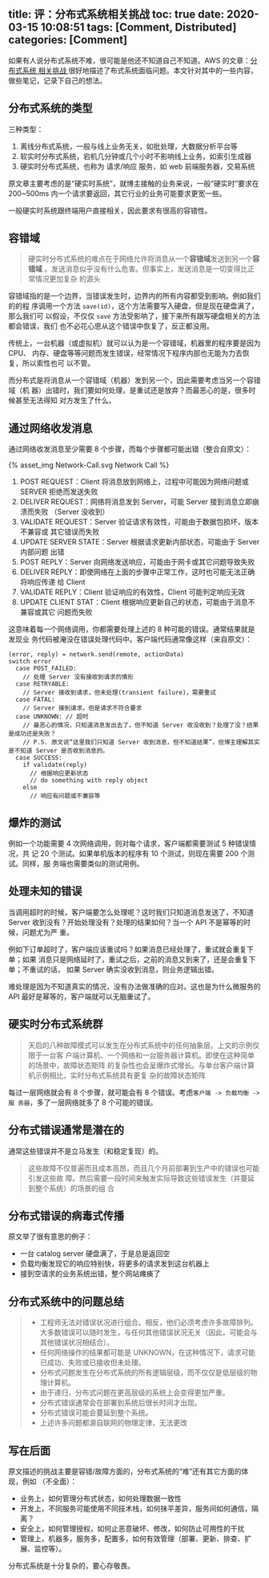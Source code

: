 title: 评：分布式系统相关挑战
toc: true
date: 2020-03-15 10:08:51
tags: [Comment, Distributed]
categories: [Comment]
---

如果有人说分布式系统不难，很可能是他还不知道自己不知道。AWS 的文章：[分布式系统
相关挑战
](https://aws.amazon.com/cn/builders-library/challenges-with-distributed-systems/)
很好地描述了布式系统面临问题。本文针对其中的一些内容，做些笔记，记录下自己的想法。

## 分布式系统的类型

三种类型：

1. 离线分布式系统，一般与线上业务无关，如批处理，大数据分析平台等
2. 软实时分布式系统，宕机几分钟或几个小时不影响线上业务，如索引生成器
3. 硬实时分布式系统，也称为 请求/响应 服务，如 web 前端服务器，交易系统

原文章主要考虑的是“硬实时系统”，就博主接触的业务来说，一般“硬实时”要求在
200~500ms 内一个请求要返回，其它行业的业务可能要求更宽一些。

一般硬实时系统跟终端用户直接相关，因此要求有很高的容错性。

## 容错域

> 硬实时分布式系统的难点在于网络允许将消息从一个**容错域**发送到另一个**容错域**
> 。发送消息似乎没有什么危害。但事实上，发送消息是一切变得比正常情况更加复杂
> 的源头

容错域指的是一个边界，当错误发生时，边界内的所有内容都受到影响。例如我们的的程
序调用一个方法 `save(id)`，这个方法需要写入硬盘，但是现在硬盘满了，那么我们可
以假设，不仅仅 `save` 方法受影响了，接下来所有跟写硬盘相关的方法都会错误，我们
也不必花心思从这个错误中恢复了，反正都没用。

传统上，一台机器（或虚拟机）就可以认为是一个容错域，机器里的程序要是因为 CPU、
内存、硬盘等等问题而发生错误，经常情况下程序内部也无能为力去恢复，所以索性也可
以不管。

而分布式是将消息从一个容错域（机器）发到另一个，因此需要考虑当另一个容错域（机
器）出错时，我们要如何处理，是重试还是放弃？而最恶心的是，很多时候甚至无法得知
对方发生了什么。

## 通过网络收发消息

通过网络收发消息至少需要 8 个步骤，而每个步骤都可能出错（整合自原文）：

{% asset_img Network-Call.svg Network Call %}

1. POST REQUEST：Client 将消息放到网络上，过程中可能因为网络问题或 SERVER
   拒绝而发送失败
2. DELIVER REQUEST：网络将消息发到 Server，可能 Server 接到消息立即崩溃而失败
   （Server 没收到）
3. VALIDATE REQUEST：Server 验证请求有效性，可能由于数据包损坏，版本不兼容或
   其它错误而失败
4. UPDATE SERVER STATE：Server 根据请求更新内部状态，可能由于 Server 内部问题
   出错
5. POST REPLY：Server 向网络发送响应，可能由于网卡或其它问题导致失败
6. DELIVER REPLY：即使网络在上面的步骤中正常工作，这时也可能无法正确将响应传递
   给 Client
7. VALIDATE REPLY：Client 验证响应的有效性，Client 可能判定响应无效
8. UPDATE CLIENT STAT：Client 根据响应更新自己的状态，可能由于消息不兼容或其它
   问题而失败

这意味着每一个网络调用，你都需要处理上述的 8 种可能的错误。通常结果就是发现业
务代码被淹没在错误处理代码中。客户端代码通常像这样（来自原文）：

```
(error, reply) = network.send(remote, actionData)
switch error
  case POST_FAILED:
    // 处理 Server 没有接收到请求的情形
  case RETRYABLE:
    // Server 接收到请求，但未处理(transient failure)，需要重试
  case FATAL:
    // Server 接到请求，但是请求不符合要求
  case UNKNOWN: // 超时
    // 最恶心的情况，只知道消息发出去了，但不知道 Server 收没收到？处理了没？结果是成功还是失败？
    // P.S. 原文说“这里我们只知道 Server 收到消息，但不知道结果”，但博主理解其实是不知道 Server 是否收到消息的。
  case SUCCESS:
    if validate(reply)
      // 根据响应更新状态
      // do something with reply object
    else
      // 响应有问题或不兼容等
```

## 爆炸的测试

例如一个功能需要 4 次网络调用，则对每个请求，客户端都需要测试 5 种错误情况，共
记 20 个测试。如果单机版本的程序有 10 个测试，则现在需要 200 个测试。同样，服
务端也需要类似的测试用例。

## 处理未知的错误

当调用超时的时候，客户端要怎么处理呢？这时我们只知道消息发送了，不知道 Server
收到没有？开始处理没有？处理的结果如何？当一个 API 不是幂等的时候，问题尤为严
重。

例如下订单超时了，客户端应该重试吗？如果消息已经处理了，重试就会重复下单；如果
消息只是网络延时了，重试之后，之前的消息又到来了，还是会重复下单；不重试的话，
如果 Server 确实没收到消息，则业务逻辑出错。

难处理是因为不知道真实的情况，没有办法做准确的应对。这也是为什么微服务的 API
最好是幂等的，客户端就可以无脑重试了。

## 硬实时分布式系统群

> 天启的八种故障模式可以发生在分布式系统中的任何抽象层。上文的示例仅限于一台客
> 户端计算机、一个网络和一台服务器计算机。即使在这种简单的场景中，故障状态矩阵
> 的复杂性也会呈爆炸式增长。与单台客户端计算机示例相比，实时分布式系统具有更复
> 杂的故障状态矩阵

每过一层网络就会有 8 个步骤，就可能会有 8 个错误。考虑`客户端 -> 负载均衡 -> 服
务器`，多了一层网络就多了 8 个可能的错误。

## 分布式错误通常是潜在的

通常这些错误并不是立马发生（和稳定复现）的。

> 这些故障不仅普遍而且成本高昂，而且几个月前部署到生产中的错误也可能引发这些故
> 障。然后需要一段时间来触发实际导致这些错误发生（并蔓延到整个系统）的场景的组
> 合

## 分布式错误的病毒式传播

原文举了很有意思的例子：

- 一台 catalog server 硬盘满了，于是总是返回空
- 负载均衡发现它的响应特别快，将更多的请求发到这台机器上
- 接到空请求的业务系统出错，整个网站瘫痪了

## 分布式系统中的问题总结

> - 工程师无法对错误状况进行组合。相反，他们必须考虑许多故障排列。大多数错误可以随时发生，与任何其他错误状况无关（因此，可能会与其他错误状况相结合）。
> - 任何网络操作的结果都可能是 UNKNOWN，在这种情况下，请求可能已成功、失败或已接收但未处理。
> - 分布式问题发生在分布式系统的所有逻辑层级，而不仅仅是低层级的物理计算机。
> - 由于递归，分布式问题在更高层级的系统上会变得更加严重。
> - 分布式错误通常会在部署到系统后很长时间才出现。
> - 分布式错误可能会蔓延到整个系统。
> - 上述许多问题都源自联网的物理定律，无法更改

## 写在后面

原文描述的挑战主要是容错/故障方面的，分布式系统的“难”还有其它方面的体现，例如
（不全面）：

- 业务上，如何管理分布式状态，如何处理数据一致性
- 开发上，不同服务可能使用不同技术栈，如何抹平差异，服务间如何通信，隔离？
- 安全上，如何管理授权，如何止恶意破坏、修改，如何防止可用性的干扰
- 管理上，机器多，服务多，配置多，如何有效管理（部署、更新、排查、扩展、监控等）。

分布式系统是十分复杂的，要心存敬畏。
